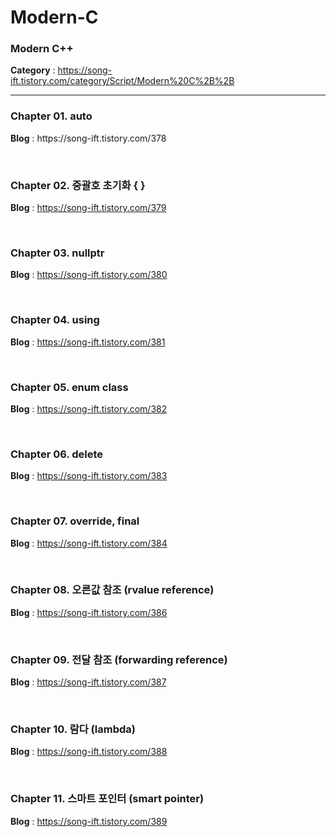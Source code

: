 # Modern-C
<h3>Modern C++</h3>

<b>Category</b> : https://song-ift.tistory.com/category/Script/Modern%20C%2B%2B

<hr size="5">

<h3>Chapter 01. auto</h3>
<b>Blog</b> : https://song-ift.tistory.com/378

<br><h3>Chapter 02. 중괄호 초기화 { }</h3>
<b>Blog</b> : https://song-ift.tistory.com/379

<br><h3>Chapter 03. nullptr</h3>
<b>Blog</b> : https://song-ift.tistory.com/380

<br><h3>Chapter 04. using</h3>
<b>Blog</b> : https://song-ift.tistory.com/381

<br><h3>Chapter 05. enum class</h3>
<b>Blog</b> : https://song-ift.tistory.com/382

<br><h3>Chapter 06. delete</h3>
<b>Blog</b> : https://song-ift.tistory.com/383

<br><h3>Chapter 07. override, final</h3>
<b>Blog</b> : https://song-ift.tistory.com/384

<br><h3>Chapter 08. 오른값 참조 (rvalue reference)</h3>
<b>Blog</b> : https://song-ift.tistory.com/386

<br><h3>Chapter 09. 전달 참조 (forwarding reference)</h3>
<b>Blog</b> : https://song-ift.tistory.com/387

<br><h3>Chapter 10. 람다 (lambda)</h3>
<b>Blog</b> : https://song-ift.tistory.com/388

<br><h3>Chapter 11. 스마트 포인터 (smart pointer)</h3>
<b>Blog</b> : https://song-ift.tistory.com/389
